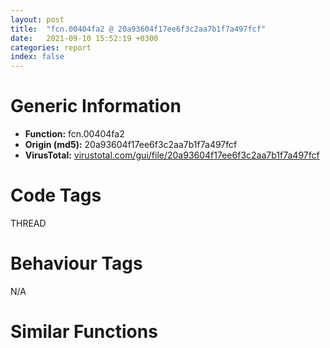 ```yaml
---
layout: post
title:  "fcn.00404fa2 @ 20a93604f17ee6f3c2aa7b1f7a497fcf"
date:   2021-09-10 15:52:19 +0300
categories: report
index: false
---
```


# Generic Information
- **Function:** fcn.00404fa2
- **Origin (md5):** 20a93604f17ee6f3c2aa7b1f7a497fcf
- **VirusTotal:** [virustotal.com/gui/file/20a93604f17ee6f3c2aa7b1f7a497fcf][virustotal_ref]

# Code Tags
<span class="tag" id="THREAD">THREAD</span>


# Behaviour Tags
<span class="bhv-tag" id="na">N/A</span>

# Similar Functions
<script type="text/javascript" src="https://www.gstatic.com/charts/loader.js"></script>
<script type="text/javascript">

    google.charts.load('current', {'packages':['corechart']});
    google.charts.setOnLoadCallback(drawChart);

    function drawChart() {
    var data = new google.visualization.DataTable();
        data.addColumn('number', 'X');
        data.addColumn('number', 'Y');
        data.addColumn({type: 'string', role: 'tooltip', 'p': {'html': true}});
        data.addColumn({'type': 'string', 'role': 'style'});
        
        data.addRows([
    [83.56794738769531, 111.01624298095703, '<b><a href="/report/fcn.00404fa2@20a93604f17ee6f3c2aa7b1f7a497fcf">fcn.00404fa2</a><br>@20a93604f17ee6f3c2aa7b1f7a497fcf</b><br>push ebx<br>push esi<br>push edi<br>mov edi, 0x484128<br>push edi<br>xor ebx, ebx<br>call dword[sym.imp.KERNEL32.dll_EnterCriticalSection]<br>mov esi, dword[0x484140]<br>test esi, esi<br>je 0x404fe8<br>call dword[sym.imp.KERNEL32.dll_GetCurrentThreadId]<br>xor ecx, ecx<br>cmp dword[esi+4], eax<br>je 0x404fd5<br>mov ecx, esi<br>mov esi, dword[esi+8]<br>test esi, esi<br>jne 0x404fc5<br>jmp 0x404fe8<br>mov eax, dword[esi+8]<br>test ecx, ecx<br>jne 0x404fe3<br>mov dword[0x484140], eax<br>jmp 0x404fe6<br>mov dword[ecx+8], eax<br>mov ebx, dword[esi]<br>push edi<br>call dword[sym.imp.KERNEL32.dll_LeaveCriticalSection]<br>pop edi<br>pop esi<br>mov eax, ebx<br>pop ebx<br>ret <br><eoc> ', 'point { fill-color: #e0440e; }'],
[28.822219848632812, 259.4808349609375, '<b><a href="/report/fcn.004046d4@3aa98225e51cbcae2d334c8b6b4ed9fd">fcn.004046d4</a><br>@3aa98225e51cbcae2d334c8b6b4ed9fd</b><br>push ebx<br>push esi<br>push edi<br>mov edi, 0x477108<br>push edi<br>xor ebx, ebx<br>call dword[sym.imp.KERNEL32.dll_EnterCriticalSection]<br>mov esi, dword[0x477120]<br>test esi, esi<br>je 0x40471a<br>call dword[sym.imp.KERNEL32.dll_GetCurrentThreadId]<br>xor ecx, ecx<br>cmp dword[esi+4], eax<br>je 0x404707<br>mov ecx, esi<br>mov esi, dword[esi+8]<br>test esi, esi<br>jne 0x4046f7<br>jmp 0x40471a<br>mov eax, dword[esi+8]<br>test ecx, ecx<br>jne 0x404715<br>mov dword[0x477120], eax<br>jmp 0x404718<br>mov dword[ecx+8], eax<br>mov ebx, dword[esi]<br>push edi<br>call dword[sym.imp.KERNEL32.dll_LeaveCriticalSection]<br>pop edi<br>pop esi<br>mov eax, ebx<br>pop ebx<br>ret <br><eoc> ', 'null'],
[-195.1678466796875, -129.4458770751953, '<b><a href="/report/fcn.004046d4@3d7f25d788af3e7f7707a736ac852465">fcn.004046d4</a><br>@3d7f25d788af3e7f7707a736ac852465</b><br>push ebx<br>push esi<br>push edi<br>mov edi, 0x477108<br>push edi<br>xor ebx, ebx<br>call dword[sym.imp.KERNEL32.dll_EnterCriticalSection]<br>mov esi, dword[0x477120]<br>test esi, esi<br>je 0x40471a<br>call dword[sym.imp.KERNEL32.dll_GetCurrentThreadId]<br>xor ecx, ecx<br>cmp dword[esi+4], eax<br>je 0x404707<br>mov ecx, esi<br>mov esi, dword[esi+8]<br>test esi, esi<br>jne 0x4046f7<br>jmp 0x40471a<br>mov eax, dword[esi+8]<br>test ecx, ecx<br>jne 0x404715<br>mov dword[0x477120], eax<br>jmp 0x404718<br>mov dword[ecx+8], eax<br>mov ebx, dword[esi]<br>push edi<br>call dword[sym.imp.KERNEL32.dll_LeaveCriticalSection]<br>pop edi<br>pop esi<br>mov eax, ebx<br>pop ebx<br>ret <br><eoc> ', 'null'],
[238.44430541992188, -42.307186126708984, '<b><a href="/report/fcn.004049f9@c077742bdc6d4f2c0ca7d0e2a6a94acf">fcn.004049f9</a><br>@c077742bdc6d4f2c0ca7d0e2a6a94acf</b><br>push ebx<br>push esi<br>push edi<br>mov edi, 0x47f0e8<br>push edi<br>xor ebx, ebx<br>call dword[sym.imp.KERNEL32.dll_EnterCriticalSection]<br>mov esi, dword[0x47f100]<br>test esi, esi<br>je 0x404a3f<br>call dword[sym.imp.KERNEL32.dll_GetCurrentThreadId]<br>xor ecx, ecx<br>cmp dword[esi+4], eax<br>je 0x404a2c<br>mov ecx, esi<br>mov esi, dword[esi+8]<br>test esi, esi<br>jne 0x404a1c<br>jmp 0x404a3f<br>mov eax, dword[esi+8]<br>test ecx, ecx<br>jne 0x404a3a<br>mov dword[0x47f100], eax<br>jmp 0x404a3d<br>mov dword[ecx+8], eax<br>mov ebx, dword[esi]<br>push edi<br>call dword[sym.imp.KERNEL32.dll_LeaveCriticalSection]<br>pop edi<br>pop esi<br>mov eax, ebx<br>pop ebx<br>ret <br><eoc> ', 'null'],
[-222.7382049560547, 145.6331787109375, '<b><a href="/report/fcn.004046d4@44a756939733df3681808b122b91651f">fcn.004046d4</a><br>@44a756939733df3681808b122b91651f</b><br>push ebx<br>push esi<br>push edi<br>mov edi, 0x477108<br>push edi<br>xor ebx, ebx<br>call dword[sym.imp.KERNEL32.dll_EnterCriticalSection]<br>mov esi, dword[0x477120]<br>test esi, esi<br>je 0x40471a<br>call dword[sym.imp.KERNEL32.dll_GetCurrentThreadId]<br>xor ecx, ecx<br>cmp dword[esi+4], eax<br>je 0x404707<br>mov ecx, esi<br>mov esi, dword[esi+8]<br>test esi, esi<br>jne 0x4046f7<br>jmp 0x40471a<br>mov eax, dword[esi+8]<br>test ecx, ecx<br>jne 0x404715<br>mov dword[0x477120], eax<br>jmp 0x404718<br>mov dword[ecx+8], eax<br>mov ebx, dword[esi]<br>push edi<br>call dword[sym.imp.KERNEL32.dll_LeaveCriticalSection]<br>pop edi<br>pop esi<br>mov eax, ebx<br>pop ebx<br>ret <br><eoc> ', 'null'],
[-98.33946228027344, -45.89597702026367, '<b><a href="/report/fcn.004046d4@a314f14b11fc4f772a3e30c11b5cb1d4">fcn.004046d4</a><br>@a314f14b11fc4f772a3e30c11b5cb1d4</b><br>push ebx<br>push esi<br>push edi<br>mov edi, 0x477108<br>push edi<br>xor ebx, ebx<br>call dword[sym.imp.KERNEL32.dll_EnterCriticalSection]<br>mov esi, dword[0x477120]<br>test esi, esi<br>je 0x40471a<br>call dword[sym.imp.KERNEL32.dll_GetCurrentThreadId]<br>xor ecx, ecx<br>cmp dword[esi+4], eax<br>je 0x404707<br>mov ecx, esi<br>mov esi, dword[esi+8]<br>test esi, esi<br>jne 0x4046f7<br>jmp 0x40471a<br>mov eax, dword[esi+8]<br>test ecx, ecx<br>jne 0x404715<br>mov dword[0x477120], eax<br>jmp 0x404718<br>mov dword[ecx+8], eax<br>mov ebx, dword[esi]<br>push edi<br>call dword[sym.imp.KERNEL32.dll_LeaveCriticalSection]<br>pop edi<br>pop esi<br>mov eax, ebx<br>pop ebx<br>ret <br><eoc> ', 'null'],
[-27.263256072998047, 146.2746124267578, '<b><a href="/report/fcn.004046d4@9571c7458fae91969aaed3955e433f49">fcn.004046d4</a><br>@9571c7458fae91969aaed3955e433f49</b><br>push ebx<br>push esi<br>push edi<br>mov edi, 0x477108<br>push edi<br>xor ebx, ebx<br>call dword[sym.imp.KERNEL32.dll_EnterCriticalSection]<br>mov esi, dword[0x477120]<br>test esi, esi<br>je 0x40471a<br>call dword[sym.imp.KERNEL32.dll_GetCurrentThreadId]<br>xor ecx, ecx<br>cmp dword[esi+4], eax<br>je 0x404707<br>mov ecx, esi<br>mov esi, dword[esi+8]<br>test esi, esi<br>jne 0x4046f7<br>jmp 0x40471a<br>mov eax, dword[esi+8]<br>test ecx, ecx<br>jne 0x404715<br>mov dword[0x477120], eax<br>jmp 0x404718<br>mov dword[ecx+8], eax<br>mov ebx, dword[esi]<br>push edi<br>call dword[sym.imp.KERNEL32.dll_LeaveCriticalSection]<br>pop edi<br>pop esi<br>mov eax, ebx<br>pop ebx<br>ret <br><eoc> ', 'null'],
[-73.98194122314453, -182.5581817626953, '<b><a href="/report/fcn.004049f9@505be53c36227b94e2fcc406f247f6e5">fcn.004049f9</a><br>@505be53c36227b94e2fcc406f247f6e5</b><br>push ebx<br>push esi<br>push edi<br>mov edi, 0x47f0e8<br>push edi<br>xor ebx, ebx<br>call dword[sym.imp.KERNEL32.dll_EnterCriticalSection]<br>mov esi, dword[0x47f100]<br>test esi, esi<br>je 0x404a3f<br>call dword[sym.imp.KERNEL32.dll_GetCurrentThreadId]<br>xor ecx, ecx<br>cmp dword[esi+4], eax<br>je 0x404a2c<br>mov ecx, esi<br>mov esi, dword[esi+8]<br>test esi, esi<br>jne 0x404a1c<br>jmp 0x404a3f<br>mov eax, dword[esi+8]<br>test ecx, ecx<br>jne 0x404a3a<br>mov dword[0x47f100], eax<br>jmp 0x404a3d<br>mov dword[ecx+8], eax<br>mov ebx, dword[esi]<br>push edi<br>call dword[sym.imp.KERNEL32.dll_LeaveCriticalSection]<br>pop edi<br>pop esi<br>mov eax, ebx<br>pop ebx<br>ret <br><eoc> ', 'null'],
[144.488037109375, -133.3980255126953, '<b><a href="/report/fcn.004046d4@7307643b343733b7fbd7b4b4fb482515">fcn.004046d4</a><br>@7307643b343733b7fbd7b4b4fb482515</b><br>push ebx<br>push esi<br>push edi<br>mov edi, 0x477108<br>push edi<br>xor ebx, ebx<br>call dword[sym.imp.KERNEL32.dll_EnterCriticalSection]<br>mov esi, dword[0x477120]<br>test esi, esi<br>je 0x40471a<br>call dword[sym.imp.KERNEL32.dll_GetCurrentThreadId]<br>xor ecx, ecx<br>cmp dword[esi+4], eax<br>je 0x404707<br>mov ecx, esi<br>mov esi, dword[esi+8]<br>test esi, esi<br>jne 0x4046f7<br>jmp 0x40471a<br>mov eax, dword[esi+8]<br>test ecx, ecx<br>jne 0x404715<br>mov dword[0x477120], eax<br>jmp 0x404718<br>mov dword[ecx+8], eax<br>mov ebx, dword[esi]<br>push edi<br>call dword[sym.imp.KERNEL32.dll_LeaveCriticalSection]<br>pop edi<br>pop esi<br>mov eax, ebx<br>pop ebx<br>ret <br><eoc> ', 'null'],
[213.66712951660156, 88.28878021240234, '<b><a href="/report/fcn.004046d4@e3d061f479f25b8f541d0905c967999c">fcn.004046d4</a><br>@e3d061f479f25b8f541d0905c967999c</b><br>push ebx<br>push esi<br>push edi<br>mov edi, 0x477108<br>push edi<br>xor ebx, ebx<br>call dword[sym.imp.KERNEL32.dll_EnterCriticalSection]<br>mov esi, dword[0x477120]<br>test esi, esi<br>je 0x40471a<br>call dword[sym.imp.KERNEL32.dll_GetCurrentThreadId]<br>xor ecx, ecx<br>cmp dword[esi+4], eax<br>je 0x404707<br>mov ecx, esi<br>mov esi, dword[esi+8]<br>test esi, esi<br>jne 0x4046f7<br>jmp 0x40471a<br>mov eax, dword[esi+8]<br>test ecx, ecx<br>jne 0x404715<br>mov dword[0x477120], eax<br>jmp 0x404718<br>mov dword[ecx+8], eax<br>mov ebx, dword[esi]<br>push edi<br>call dword[sym.imp.KERNEL32.dll_LeaveCriticalSection]<br>pop edi<br>pop esi<br>mov eax, ebx<br>pop ebx<br>ret <br><eoc> ', 'null'],
[157.6117706298828, 212.51060485839844, '<b><a href="/report/fcn.004046d4@146b14fc12cf789043a79d4f548a23bf">fcn.004046d4</a><br>@146b14fc12cf789043a79d4f548a23bf</b><br>push ebx<br>push esi<br>push edi<br>mov edi, 0x477108<br>push edi<br>xor ebx, ebx<br>call dword[sym.imp.KERNEL32.dll_EnterCriticalSection]<br>mov esi, dword[0x477120]<br>test esi, esi<br>je 0x40471a<br>call dword[sym.imp.KERNEL32.dll_GetCurrentThreadId]<br>xor ecx, ecx<br>cmp dword[esi+4], eax<br>je 0x404707<br>mov ecx, esi<br>mov esi, dword[esi+8]<br>test esi, esi<br>jne 0x4046f7<br>jmp 0x40471a<br>mov eax, dword[esi+8]<br>test ecx, ecx<br>jne 0x404715<br>mov dword[0x477120], eax<br>jmp 0x404718<br>mov dword[ecx+8], eax<br>mov ebx, dword[esi]<br>push edi<br>call dword[sym.imp.KERNEL32.dll_LeaveCriticalSection]<br>pop edi<br>pop esi<br>mov eax, ebx<br>pop ebx<br>ret <br><eoc> ', 'null'],
[-115.35460662841797, 236.63351440429688, '<b><a href="/report/fcn.004049f9@96a869ae624ddb4834a1d5a829f85469">fcn.004049f9</a><br>@96a869ae624ddb4834a1d5a829f85469</b><br>push ebx<br>push esi<br>push edi<br>mov edi, 0x47f0e8<br>push edi<br>xor ebx, ebx<br>call dword[sym.imp.KERNEL32.dll_EnterCriticalSection]<br>mov esi, dword[0x47f100]<br>test esi, esi<br>je 0x404a3f<br>call dword[sym.imp.KERNEL32.dll_GetCurrentThreadId]<br>xor ecx, ecx<br>cmp dword[esi+4], eax<br>je 0x404a2c<br>mov ecx, esi<br>mov esi, dword[esi+8]<br>test esi, esi<br>jne 0x404a1c<br>jmp 0x404a3f<br>mov eax, dword[esi+8]<br>test ecx, ecx<br>jne 0x404a3a<br>mov dword[0x47f100], eax<br>jmp 0x404a3d<br>mov dword[ecx+8], eax<br>mov ebx, dword[esi]<br>push edi<br>call dword[sym.imp.KERNEL32.dll_LeaveCriticalSection]<br>pop edi<br>pop esi<br>mov eax, ebx<br>pop ebx<br>ret <br><eoc> ', 'null'],
[109.64729309082031, -6.4196977615356445, '<b><a href="/report/fcn.004046ba@e16f74a2849182d98050864255e902f8">fcn.004046ba</a><br>@e16f74a2849182d98050864255e902f8</b><br>push ebx<br>push esi<br>push edi<br>mov edi, 0x4780e8<br>push edi<br>xor ebx, ebx<br>call dword[sym.imp.KERNEL32.dll_EnterCriticalSection]<br>mov esi, dword[0x478100]<br>test esi, esi<br>je 0x404700<br>call dword[sym.imp.KERNEL32.dll_GetCurrentThreadId]<br>xor ecx, ecx<br>cmp dword[esi+4], eax<br>je 0x4046ed<br>mov ecx, esi<br>mov esi, dword[esi+8]<br>test esi, esi<br>jne 0x4046dd<br>jmp 0x404700<br>mov eax, dword[esi+8]<br>test ecx, ecx<br>jne 0x4046fb<br>mov dword[0x478100], eax<br>jmp 0x4046fe<br>mov dword[ecx+8], eax<br>mov ebx, dword[esi]<br>push edi<br>call dword[sym.imp.KERNEL32.dll_LeaveCriticalSection]<br>pop edi<br>pop esi<br>mov eax, ebx<br>pop ebx<br>ret <br><eoc> ', 'null'],
[18.020002365112305, -90.39527130126953, '<b><a href="/report/fcn.004046d4@6e426bd8e348fab7a17ba317fb0f2d87">fcn.004046d4</a><br>@6e426bd8e348fab7a17ba317fb0f2d87</b><br>push ebx<br>push esi<br>push edi<br>mov edi, 0x477108<br>push edi<br>xor ebx, ebx<br>call dword[sym.imp.KERNEL32.dll_EnterCriticalSection]<br>mov esi, dword[0x477120]<br>test esi, esi<br>je 0x40471a<br>call dword[sym.imp.KERNEL32.dll_GetCurrentThreadId]<br>xor ecx, ecx<br>cmp dword[esi+4], eax<br>je 0x404707<br>mov ecx, esi<br>mov esi, dword[esi+8]<br>test esi, esi<br>jne 0x4046f7<br>jmp 0x40471a<br>mov eax, dword[esi+8]<br>test ecx, ecx<br>jne 0x404715<br>mov dword[0x477120], eax<br>jmp 0x404718<br>mov dword[ecx+8], eax<br>mov ebx, dword[esi]<br>push edi<br>call dword[sym.imp.KERNEL32.dll_LeaveCriticalSection]<br>pop edi<br>pop esi<br>mov eax, ebx<br>pop ebx<br>ret <br><eoc> ', 'null'],
[-228.8297576904297, 3.098618984222412, '<b><a href="/report/fcn.004046d4@e83552e81a6f265fd7baa50402d3d47d">fcn.004046d4</a><br>@e83552e81a6f265fd7baa50402d3d47d</b><br>push ebx<br>push esi<br>push edi<br>mov edi, 0x477108<br>push edi<br>xor ebx, ebx<br>call dword[sym.imp.KERNEL32.dll_EnterCriticalSection]<br>mov esi, dword[0x477120]<br>test esi, esi<br>je 0x40471a<br>call dword[sym.imp.KERNEL32.dll_GetCurrentThreadId]<br>xor ecx, ecx<br>cmp dword[esi+4], eax<br>je 0x404707<br>mov ecx, esi<br>mov esi, dword[esi+8]<br>test esi, esi<br>jne 0x4046f7<br>jmp 0x40471a<br>mov eax, dword[esi+8]<br>test ecx, ecx<br>jne 0x404715<br>mov dword[0x477120], eax<br>jmp 0x404718<br>mov dword[ecx+8], eax<br>mov ebx, dword[esi]<br>push edi<br>call dword[sym.imp.KERNEL32.dll_LeaveCriticalSection]<br>pop edi<br>pop esi<br>mov eax, ebx<br>pop ebx<br>ret <br><eoc> ', 'null'],
[-5.685672760009766, 27.34490394592285, '<b><a href="/report/fcn.004046d4@c6d5547a6b11db0106596d8a93b709be">fcn.004046d4</a><br>@c6d5547a6b11db0106596d8a93b709be</b><br>push ebx<br>push esi<br>push edi<br>mov edi, 0x477108<br>push edi<br>xor ebx, ebx<br>call dword[sym.imp.KERNEL32.dll_EnterCriticalSection]<br>mov esi, dword[0x477120]<br>test esi, esi<br>je 0x40471a<br>call dword[sym.imp.KERNEL32.dll_GetCurrentThreadId]<br>xor ecx, ecx<br>cmp dword[esi+4], eax<br>je 0x404707<br>mov ecx, esi<br>mov esi, dword[esi+8]<br>test esi, esi<br>jne 0x4046f7<br>jmp 0x40471a<br>mov eax, dword[esi+8]<br>test ecx, ecx<br>jne 0x404715<br>mov dword[0x477120], eax<br>jmp 0x404718<br>mov dword[ecx+8], eax<br>mov ebx, dword[esi]<br>push edi<br>call dword[sym.imp.KERNEL32.dll_LeaveCriticalSection]<br>pop edi<br>pop esi<br>mov eax, ebx<br>pop ebx<br>ret <br><eoc> ', 'null'],
[53.52431869506836, -226.0608673095703, '<b><a href="/report/fcn.004046d4@b8b9cf6862b0d68d10750002e5baaf97">fcn.004046d4</a><br>@b8b9cf6862b0d68d10750002e5baaf97</b><br>push ebx<br>push esi<br>push edi<br>mov edi, 0x477108<br>push edi<br>xor ebx, ebx<br>call dword[sym.imp.KERNEL32.dll_EnterCriticalSection]<br>mov esi, dword[0x477120]<br>test esi, esi<br>je 0x40471a<br>call dword[sym.imp.KERNEL32.dll_GetCurrentThreadId]<br>xor ecx, ecx<br>cmp dword[esi+4], eax<br>je 0x404707<br>mov ecx, esi<br>mov esi, dword[esi+8]<br>test esi, esi<br>jne 0x4046f7<br>jmp 0x40471a<br>mov eax, dword[esi+8]<br>test ecx, ecx<br>jne 0x404715<br>mov dword[0x477120], eax<br>jmp 0x404718<br>mov dword[ecx+8], eax<br>mov ebx, dword[esi]<br>push edi<br>call dword[sym.imp.KERNEL32.dll_LeaveCriticalSection]<br>pop edi<br>pop esi<br>mov eax, ebx<br>pop ebx<br>ret <br><eoc> ', 'null'],
[-119.25213623046875, 76.46686553955078, '<b><a href="/report/fcn.00405929@f5b8476c36459986b226c45654aeb016">fcn.00405929</a><br>@f5b8476c36459986b226c45654aeb016</b><br>push ebx<br>push esi<br>push edi<br>mov edi, 0x480148<br>push edi<br>xor ebx, ebx<br>call dword[sym.imp.KERNEL32.dll_EnterCriticalSection]<br>mov esi, dword[0x480160]<br>test esi, esi<br>je 0x40596f<br>call dword[sym.imp.KERNEL32.dll_GetCurrentThreadId]<br>xor ecx, ecx<br>cmp dword[esi+4], eax<br>je 0x40595c<br>mov ecx, esi<br>mov esi, dword[esi+8]<br>test esi, esi<br>jne 0x40594c<br>jmp 0x40596f<br>mov eax, dword[esi+8]<br>test ecx, ecx<br>jne 0x40596a<br>mov dword[0x480160], eax<br>jmp 0x40596d<br>mov dword[ecx+8], eax<br>mov ebx, dword[esi]<br>push edi<br>call dword[sym.imp.KERNEL32.dll_LeaveCriticalSection]<br>pop edi<br>pop esi<br>mov eax, ebx<br>pop ebx<br>ret <br><eoc> ', 'null'],

        ]);

    var options = {
        title: 'Similarity Plot',
        legend: 'none',
        colors: ['#dedbd9', '#e6693e', '#ec8f6e', '#f3b49f', '#f6c7b6'],
        tooltip: {isHtml: true, trigger: 'both'},
        explorer: {
        actions: ["dragToZoom", "rightClickToReset"],
        },
        chartArea: {
        width: '80%',
        height: '80%'
        },
        width: '100%',
        height: '100%'
    };

    var chart = new google.visualization.ScatterChart(document.getElementById('chart_div'));

    chart.draw(data, options);
    }
    
</script>


<div id="chart_div" style="width: 100%px; height: 100%;"></div>

# Disassembled Code
{% highlight nasm %}

push ebx
push esi
push edi
mov edi, 0x484128
push edi
xor ebx, ebx
call dword[sym.imp.KERNEL32.dll_EnterCriticalSection]
mov esi, dword[0x484140]
test esi, esi
je 0x404fe8
call dword[sym.imp.KERNEL32.dll_GetCurrentThreadId]
xor ecx, ecx
cmp dword[esi+4], eax
je 0x404fd5
mov ecx, esi
mov esi, dword[esi+8]
test esi, esi
jne 0x404fc5
jmp 0x404fe8
mov eax, dword[esi+8]
test ecx, ecx
jne 0x404fe3
mov dword[0x484140], eax
jmp 0x404fe6
mov dword[ecx+8], eax
mov ebx, dword[esi]
push edi
call dword[sym.imp.KERNEL32.dll_LeaveCriticalSection]
pop edi
pop esi
mov eax, ebx
pop ebx
ret

{% endhighlight %}

[virustotal_ref]: https://www.virustotal.com/gui/file/20a93604f17ee6f3c2aa7b1f7a497fcf